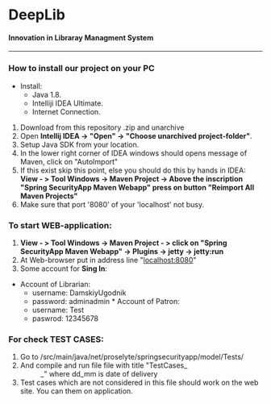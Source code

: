 

 **DeepLib** 
 ====================
#### Innovation in Libraray Managment System

------------------------------

### **How to install our project on your PC** 

+ Install:
  - Java 1.8.
  - Intelliji IDEA Ultimate.
  - Internet Connection.
         

1. Download from this repository .zip and unarchive
2. Open **Intellij IDEA -> "Open" -> "Choose unarchived project-folder"**.
3. Setup Java SDK from your location.
4. In the lower right corner of IDEA windows should opens message of Maven, click on "AutoImport"
5. If this exist skip this point, else you should do this by hands in IDEA:
      **View - > Tool Windows -> Maven Project -> Above the inscription "Spring SecurityApp Maven Webapp" press on button "Reimport All Maven Projects"**
6. Make sure that port '8080' of your 'localhost' not busy. 

 ### To start WEB-application:
  1. **View - > Tool Windows -> Maven Project - > click on "Spring SecurityApp Maven Webapp" -> Plugins -> jetty -> jetty:run**
  2. At Web-browser put in address line "[localhost:8080](http://localhost:8080)"
  3. Some account for **Sing In**:
   * Account of Librarian:
      + username: DamskiyUgodnik
      + password: adminadmin
    * Account of Patron:
      + username: Test
      + paswrod: 12345678
    
 
 ### For check TEST CASES:
 
 1. Go to /src/main/java/net/proselyte/springsecurityapp/model/Tests/
 2. And compile and run file file with title "TestCases_<dd>_<mm>" where dd_mm is date of delivery
 3. Test cases which are not considered in this file should work on the web site. You can them on application.
 
 


